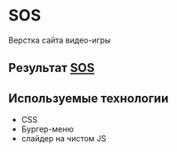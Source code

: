 # SOS
Верстка сайта видео-игры 
## Результат [SOS](https://regemler.github.io/SOS/)
## Используемые технологии 
- CSS
- Бургер-меню
- слайдер на чистом JS
